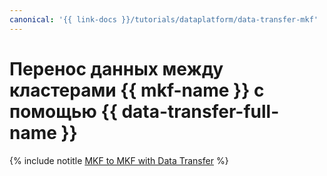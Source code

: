 ```yaml
---
canonical: '{{ link-docs }}/tutorials/dataplatform/data-transfer-mkf'
---
```


# Перенос данных между кластерами {{ mkf-name }} с помощью {{ data-transfer-full-name }}


{% include notitle [MKF to MKF with Data Transfer](../../_tutorials/dataplatform/data-transfer-mkf-mkf.md) %}
